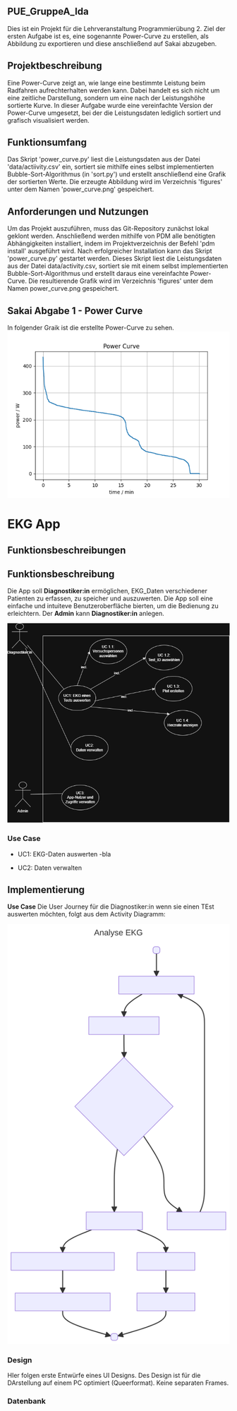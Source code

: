 ## PUE_GruppeA_Ida

Dies ist ein Projekt für die Lehrveranstaltung Programmierübung 2. Ziel der ersten Aufgabe ist es, eine sogenannte Power-Curve zu erstellen, als Abbildung zu exportieren und diese anschließend auf Sakai abzugeben.


## Projektbeschreibung

Eine Power-Curve zeigt an, wie lange eine bestimmte Leistung beim Radfahren aufrechterhalten werden kann. Dabei handelt es sich nicht um eine zeitliche Darstellung, sondern um eine nach der Leistungshöhe sortierte Kurve. In dieser Aufgabe wurde eine vereinfachte Version der Power-Curve umgesetzt, bei der die Leistungsdaten lediglich sortiert und grafisch visualisiert werden.


## Funktionsumfang

Das Skript 'power_curve.py' liest die Leistungsdaten aus der Datei 'data/actiivity.csv' ein, sortiert sie mithilfe eines selbst implementierten Bubble-Sort-Algorithmus (in 'sort.py') und erstellt anschließend eine Grafik der sortierten Werte. Die erzeugte Abbildung wird im Verzeichnis 'figures' unter dem Namen 'power_curve.png' gespeichert.


## Anforderungen und Nutzungen

Um das Projekt auszuführen, muss das Git-Repository zunächst lokal geklont werden. Anschließend werden mithilfe von PDM alle benötigten Abhängigkeiten installiert, indem im Projektverzeichnis der Befehl 'pdm install' ausgeführt wird.
Nach erfolgreicher Installation kann das Skript 'power_curve.py' gestartet werden. Dieses Skript liest die Leistungsdaten aus der Datei data/activity.csv, sortiert sie mit einem selbst implementierten Bubble-Sort-Algorithmus und erstellt daraus eine vereinfachte Power-Curve.
Die resultierende Grafik wird im Verzeichnis 'figures' unter dem Namen power_curve.png gespeichert.

## Sakai Abgabe 1 - Power Curve
In folgender Graik ist die erstellte Power-Curve zu sehen.
![](figures/power_curve.png)


# EKG App

## Funktionsbeschreibungen

## Funktionsbeschreibung
Die App soll __Diagnostiker:in__ ermöglichen, EKG_Daten verschiedener Patienten zu erfassen, zu speicher und auszuwerten. Die App soll eine einfache und intuiteve Benutzeroberfläche bierten, um die Bedienung zu erleichtern.
Der __Admin__ kann __Diagnostiker:in__ anlegen.


![](docs/UML_usecase.drawio.png)

### Use Case

- UC1: EKG-Daten auswerten
    -bla

- UC2: Daten verwalten

## Implementierung
__Use Case__ Die User Journey für die Diagnostiker:in wenn sie einen TEst auswerten möchten, folgt aus dem Activity Diagramm:

![](docs/ekg_data._acticity.svg)

### Design 

HIer folgen erste Entwürfe eines UI Designs. Des Design ist für die DArstellung auf einem PC optimiert (Queerformat). Keine separaten Frames.

### Datenbank
